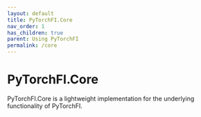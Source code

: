 ```yaml
---
layout: default
title: PyTorchFI.Core
nav_order: 1
has_children: true
parent: Using PyTorchFI
permalink: /core
---
```


# PyTorchFI.Core

PyTorchFI.Core is a lightweight implementation for the underlying functionality of PyTorchFI.
